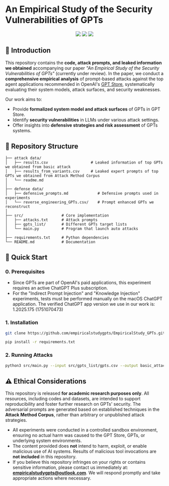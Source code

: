 # An Empirical Study of the Security Vulnerabilities of GPTs

<p align="center">
<span><img src="https://img.shields.io/badge/Paper-Under_Review-blue.svg"></span>
<span><a href="https://creativecommons.org/licenses/by/4.0/"><img src="https://img.shields.io/badge/License-CC%20BY%204.0-green.svg"></a></span>
<span><a href="https://doi.org/10.5281/zenodo.17092921"><img src="https://img.shields.io/badge/DOI-10.5281%2Fzenodo.17092921-red.svg"></a></span>
</p>

## 📖 Introduction
This repository contains the **code, attack prompts, and leaked information we obtained** accompanying our paper *"An Empirical Study of the Security Vulnerabilities of GPTs"* (currently under review).  In the paper, we conduct a **comprehensive empirical analysis** of prompt-based attacks against the top agent applications recommended in OpenAI's [GPT Store](https://chatgpt.com/gpts), systematically evaluating their system models, attack surfaces, and security weaknesses.


Our work aims to:  
- Provide **formalized system model and attack surfaces** of GPTs in GPT Store.
- Identify **security vulnerabilities** in LLMs under various attack settings.  
- Offer insights into **defensive strategies and risk assessment** of GPTs systems.  


## 🧩 Repository Structure
```text
├── attack data/                        
│   ├── results.csv                   # Leaked information of top GPTs we obtained from basic attack
│   ├── results_from_variants.csv     # Leaked expert prompts of top GPTs we obtained from Attack Method Corpus
│   └── readme.md
│
├── defense data/                        
│   ├── defensive_prompts.md             # Defensive prompts used in experiments
│   └── reverse_engineering_GPTs.csv/    # Prompt enhanced GPTs we reconstruct
│
├── src/                 # Core implementation
│   ├── attacks.txt      # Attack prompts
│   ├── gpts_list/       # Different GPTs target lists
│   └── main.py          # Program that launch auto attacks
│
├── requirements.txt     # Python dependencies
└── README.md            # Documentation
```


## 🚀 Quick Start

### 0. Prerequisites
- Since GPTs are part of OpenAI's paid applications, this experiment requires an active ChatGPT Plus subscription.
- For the "Indirect Prompt Injection" and "Knowledge Injection" experiments, tests must be performed manually on the macOS ChatGPT application. The verified ChatGPT app version we use in our work is: 1.2025.175 (1751070473)

### 1. Installation

```bash
git clone https://github.com/empiricalstudygpts/EmpiricalStudy_GPTs.git

pip install -r requirements.txt
```

### 2. Running Attacks
```bash
python3 src/main.py --input src/gpts_list/gpts.csv --output basic_attack --question "hi" --head --reuse-profile
```



## ⚠️ Ethical Considerations

This repository is released **for academic research purposes only**. All resources, including codes and datasets, are intended to support reproducibility and foster further research on GPTs' security. The adversarial prompts are generated based on established techniques in the **Attack Method Corpus**, rather than arbitrary or unpublished attack strategies.  

- All experiments were conducted in a controlled sandbox environment, ensuring no actual harm was caused to the GPT Store, GPTs, or underlying system environments.
- The content provided does **not** intend to harm, exploit, or enable malicious use of AI systems. Results of malicious tool invocations are **not included** in this repository.  
- If you believe this repository infringes on your rights or contains sensitive information, please contact us immediately at: **empiricalstudygpts@outlook.com**. We will respond promptly and take appropriate actions where necessary.  
